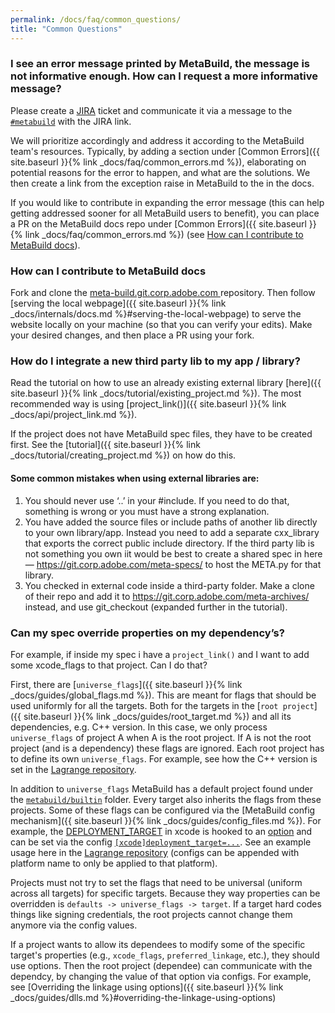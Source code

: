 ```yaml
---
permalink: /docs/faq/common_questions/
title: "Common Questions"
---
```


### I see an error message printed by MetaBuild, the message is not informative enough. How can I request a more informative message?

Please create a [JIRA](https://jira.corp.adobe.com/projects/METAB/issues) ticket and communicate it via a message to the [`#metabuild`](https://adobe.slack.com/archives/CP416U06M) with the JIRA link.

We will prioritize accordingly and address it according to the MetaBuild team's resources. 
Typically, by adding a section under [Common Errors]({{ site.baseurl }}{% link _docs/faq/common_errors.md %}), elaborating on potential reasons for the error to happen, and what are the solutions. We then create a link from the exception raise in MetaBuild to the in the docs.

If you would like to contribute in expanding the error message (this can help getting addressed sooner for all MetaBuild users to benefit), you can place a PR on the MetaBuild docs repo under [Common Errors]({{ site.baseurl }}{% link _docs/faq/common_errors.md %}) (see [How can I contribute to MetaBuild docs](#How-can-I-contribute-to-MetaBuild-docs)).


### How can I contribute to MetaBuild docs

Fork and clone the [meta-build.git.corp.adobe.com ](git@git.corp.adobe.com:meta-build/meta-build.git) repository. Then follow [serving the local webpage]({{ site.baseurl }}{% link _docs/internals/docs.md %}#serving-the-local-webpage) to serve the website locally on your machine (so that you can verify your edits). Make your desired changes, and then place a PR using your fork.


### How do I integrate a new third party lib to my app / library?

Read the tutorial on how to use an already existing external library [here]({{ site.baseurl }}{% link _docs/tutorial/existing_project.md %}). The most recommended way is using [project_link()]({{ site.baseurl }}{% link _docs/api/project_link.md %}).

If the project does not have MetaBuild spec files, they have to be created first. See the [tutorial]({{ site.baseurl }}{% link _docs/tutorial/creating_project.md %}) on how do this.

#### Some common mistakes when using external libraries are:

1. You should never use ‘..’ in your #include. If you need to do that, something is wrong or you must have a strong explanation.
2. You have added the source files or include paths of another lib directly to your own library/app. Instead you need to add a separate cxx_library that exports the correct public include directory. If the third party lib is not something you own iit would be best to create a shared spec in here — https://git.corp.adobe.com/meta-specs/ to host the META.py for that library.
3. You checked in external code inside a third-party folder. Make a clone of their repo and add it to https://git.corp.adobe.com/meta-archives/ instead, and use git_checkout (expanded further in the tutorial).

### Can my spec override properties on my dependency’s?

For example, if inside my spec i have a `project_link()` and I want to add some xcode_flags to that project. Can I do that?

First, there are [`universe_flags`]({{ site.baseurl }}{% link _docs/guides/global_flags.md %}). This are meant for flags that should be used uniformly for all the targets. Both for the targets in the [`root project`]({{ site.baseurl }}{% link _docs/guides/root_target.md %}) and all its dependencies, e.g. C++ version. In this case, we only process `universe_flags` of project A when A is the root project. If A is not the root project (and is a dependency) these flags are ignored. Each root project has to define its own `universe_flags`. For example, see how the C++ version is set in the [Lagrange repository](https://git.corp.adobe.com/lagrange/lagrange-lib/blob/v5.8.0/META/META.py#L51-L65).

In addition to `universe_flags` MetaBuild has a default project found under the [`metabuild/builtin`](https://git.corp.adobe.com/meta-build/meta-build/blob/0.2.20/metabuild/builtin) folder. Every target also inherits the flags from these projects. Some of these flags can be configured via the [MetaBuild config mechanism]({{ site.baseurl }}{% link _docs/guides/config_files.md %}). For example, the [DEPLOYMENT_TARGET](https://git.corp.adobe.com/meta-build/meta-build/blob/0.2.20/metabuild/builtin/xcode.meta.py#L320) in xcode is hooked to an [option](https://git.corp.adobe.com/meta-build/meta-build/blob/0.2.20/metabuild/builtin/xcode.meta.py#L18-L26) and can be set via the config [`[xcode]deployment_target=...`](https://git.corp.adobe.com/meta-build/meta-build/blob/0.2.20/metabuild/builtin/xcode.meta.py#L20). See an example usage here in the [Lagrange repository](https://git.corp.adobe.com/lagrange/lagrange-lib/blob/v5.8.0/META/META.lock#L10) (configs can be appended with platform name to only be applied to that platform).

Projects must not try to set the flags that need to be universal (uniform across all targets) for specific targets. Because they way properties can be overridden is `defaults -> universe_flags -> target`. If a target hard codes things like signing credentials, the root projects cannot change them anymore via the config values.

If a project wants to allow its dependees to modify some of the specific target's properties (e.g., `xcode_flags`, `preferred_linkage`, etc.), they should use options. Then the root project (dependee) can communicate with the dependcy, by changing the value of that option via configs. For example, see [Overriding the linkage using options]({{ site.baseurl }}{% link _docs/guides/dlls.md %}#overriding-the-linkage-using-options)
